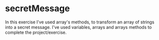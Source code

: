 # secretMessage
In this exercise I've used array's methods, to transform an array of strings into a secret message.
I've used variables, arrays and arrays methods to complete the project/exercise.
